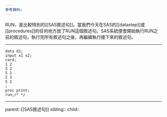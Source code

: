 ```yaml
---
參考資料:
---
```

RUN，是比較特別的[[SAS敘述句]]。當我們今天在SAS的[[datastep]]或[[procedures]]的任何地方放了RUN這個敘述句。SAS系統便會開始執行RUN之前的敘述句。執行完所有敘述句之後，再繼續執行接下來的敘述句。
- - -
```SAS
data d1;
input x1 x2;
card;
1 2
3 2
5 1
2 3
5 2
;
proc print;
run;/* */
```
- - -
parent::[[SAS敘述句]]
sibling::
child::